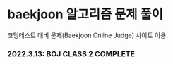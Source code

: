 # baekjoon 알고리즘 문제 풀이
코딩테스트 대비 문제(Baekjoon Online Judge) 사이트 이용

### 2022.3.13: BOJ CLASS 2 COMPLETE

